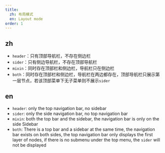 ```yaml
---
title:
  zh: 布局模式
  en: Layout mode
order: 1
---
```


## zh

- `header`：只有顶部导航栏，不存在侧边栏
- `sider`：只有侧边导航栏，不存在顶部导航栏
- `mixin`：同时存在顶部栏和侧边栏，导航栏只在侧边栏
- `both`：同时存在顶部栏和侧边栏，导航栏在两边都存在，顶部导航栏只展示第一层节点，若该顶部菜单下无子菜单则不展示`sider`

## en

- `header`: only the top navigation bar, no sidebar
- `sider`: only the side navigation bar, no top navigation bar
- `mixin`: both the top bar and the sidebar, the navigation bar is only on the side Sidebar
- `both`: There is a top bar and a sidebar at the same time, the navigation bar exists on both sides, the top navigation bar only displays the first layer of nodes, if there is no submenu under the top menu, the `sider` will not be displayed
